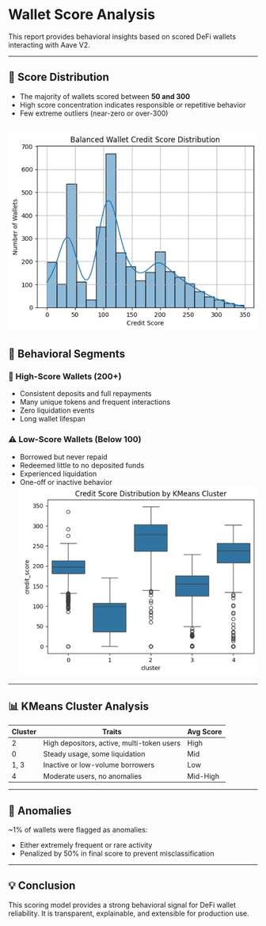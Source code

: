 # Wallet Score Analysis

This report provides behavioral insights based on scored DeFi wallets interacting with Aave V2.

---

## 🔢 Score Distribution

- The majority of wallets scored between **50 and 300**
- High score concentration indicates responsible or repetitive behavior
- Few extreme outliers (near-zero or over-300)

 ![alt text](histogram.png)
---

## 🧠 Behavioral Segments

### 🎯 High-Score Wallets (200+)
- Consistent deposits and full repayments
- Many unique tokens and frequent interactions
- Zero liquidation events
- Long wallet lifespan

### ⚠️ Low-Score Wallets (Below 100)
- Borrowed but never repaid
- Redeemed little to no deposited funds
- Experienced liquidation
- One-off or inactive behavior
![alt text](box_plot.png)
---

## 📊 KMeans Cluster Analysis

| Cluster | Traits                                      | Avg Score |
|---------|---------------------------------------------|-----------|
| 2       | High depositors, active, multi-token users  | High      |
| 0       | Steady usage, some liquidation              | Mid       |
| 1, 3    | Inactive or low-volume borrowers            | Low       |
| 4       | Moderate users, no anomalies                | Mid-High  |

 
---

## 🧪 Anomalies

~1% of wallets were flagged as anomalies:
- Either extremely frequent or rare activity
- Penalized by 50% in final score to prevent misclassification

---

## 💡 Conclusion

This scoring model provides a strong behavioral signal for DeFi wallet reliability. It is transparent, explainable, and extensible for production use.



